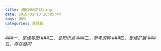 ```yaml
---
title: JDK源码之String
date: 2019-03-13 20:05:44
tags: 源码
categories: 源码篇
---
```

###一、*思维导图*
###二、*总知识点*
###三、*参考资料*
###四、*思维扩展*
###五、*存在疑问*
